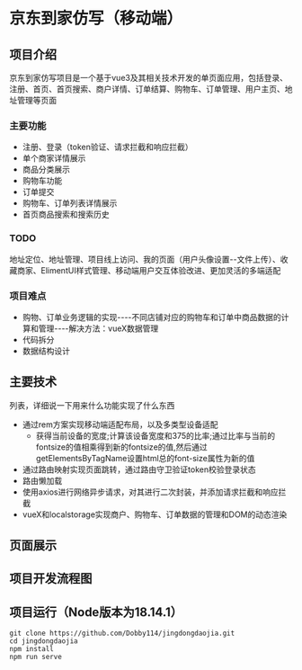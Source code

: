 # 京东到家仿写（移动端）
## 项目介绍
  京东到家仿写项目是一个基于vue3及其相关技术开发的单页面应用，包括登录、注册、首页、首页搜索、商户详情、订单结算、购物车、订单管理、用户主页、地址管理等页面
### 主要功能
* 注册、登录（token验证、请求拦截和响应拦截）
* 单个商家详情展示
* 商品分类展示
* 购物车功能
* 订单提交
* 购物车、订单列表详情展示
* 首页商品搜索和搜索历史
### TODO
地址定位、地址管理、项目线上访问、我的页面（用户头像设置--文件上传）、收藏商家、ElimentUI样式管理、移动端用户交互体验改进、更加灵活的多端适配
### 项目难点
* 购物、订单业务逻辑的实现----不同店铺对应的购物车和订单中商品数据的计算和管理----解决方法：vueX数据管理
* 代码拆分
* 数据结构设计
## 主要技术
列表，详细说一下用来什么功能实现了什么东西
* 通过rem方案实现移动端适配布局，以及多类型设备适配
  * 获得当前设备的宽度;计算该设备宽度和375的比率;通过比率与当前的fontsize的值相乘得到新的fontsize的值,然后通过getElementsByTagName设置html总的font-size属性为新的值
* 通过路由映射实现页面跳转，通过路由守卫验证token校验登录状态
* 路由懒加载
* 使用axios进行网络异步请求，对其进行二次封装，并添加请求拦截和响应拦截
* vueX和localstorage实现商户、购物车、订单数据的管理和DOM的动态渲染
## 页面展示
## 项目开发流程图
## 项目运行（Node版本为18.14.1）
```
git clone https://github.com/Dobby114/jingdongdaojia.git
cd jingdongdaojia
npm install
npm run serve
```
